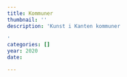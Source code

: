 ```yaml
---
title: Kommuner
thumbnail: ''
description: 'Kunst i Kanten kommuner

'
categories: []
year: 2020
date: 

---
```

